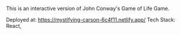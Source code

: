 This is an interactive version of John Conway's Game of Life Game. 

Deployed at: https://mystifying-carson-6c4f11.netlify.app/
Tech Stack: React, 

